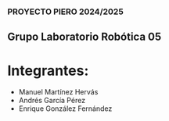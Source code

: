 ### PROYECTO PIERO 2024/2025
## Grupo Laboratorio Robótica 05
# Integrantes:
- Manuel Martínez Hervás
- Andrés García Pérez
- Enrique González Fernández

